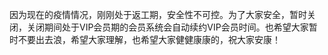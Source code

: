 因为现在的疫情情况，刚刚处于返工期，安全性不可控。为了大家安全，暂时关闭，关闭期间处于VIP会员期的会员系统会自动续约VIP会员时间。也希望大家暂时不要出去浪，希望大家理解，也希望大家健健康康的，祝大家安康！

